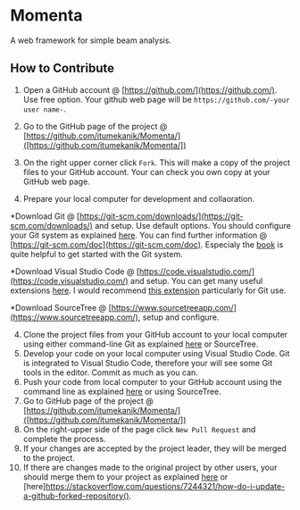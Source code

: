 # Momenta

A web framework for simple beam analysis.

## How to Contribute

1. Open a GitHub account @ [https://github.com/](https://github.com/). Use free option. Your github web page will be `https://github.com/-your user name-`.

2. Go to the GitHub page of the project @ [https://github.com/itumekanik/Momenta/]([https://github.com/itumekanik/Momenta/])

3. On the right upper corner click `Fork`. This will make a copy of the project files to your GitHub account. Your can check you own copy at your GitHub web page.

4. Prepare your local computer for development and collaoration.

*Download Git @ [https://git-scm.com/downloads/](https://git-scm.com/downloads/) and setup. Use default options. You should configure your Git system as explained [here](https://git-scm.com/book/en/v2/Getting-Started-First-Time-Git-Setup). You can find further information @ [https://git-scm.com/doc](https://git-scm.com/doc). Especialy the [book](https://git-scm.com/book/en/v2) is quite helpful to get started with the Git system.

*Download Visual Studio Code @ [https://code.visualstudio.com/](https://code.visualstudio.com/) and setup. You can get many useful extensions [here](https://marketplace.visualstudio.com/VSCode). I would recommend [this extension](https://marketplace.visualstudio.com/items?itemName=eamodio.gitlens) particularly for Git use.

*Download SourceTree @ [https://www.sourcetreeapp.com/](https://www.sourcetreeapp.com/), setup and configure.

4. Clone the project files from your GitHub account to your local computer using either command-line Git as explained [here](https://git-scm.com/book/en/v2/Git-Basics-Getting-a-Git-Repository) or SourceTree.
5. Develop your code on your local computer using Visual Studio Code. Git is integrated to Visual Studio Code, therefore your will see some Git tools in the editor. Commit as much as you can.
6. Push your code from local computer to your GitHub account using the command line as explained [here](https://help.github.com/articles/adding-an-existing-project-to-github-using-the-command-line/) or using SourceTree.
7. Go to GitHub page of the project @ [https://github.com/itumekanik/Momenta/]([https://github.com/itumekanik/Momenta/])
8. On the right-upper side of the page click `New Pull Request` and complete the process.
9. If your changes are accepted by the project leader, they will be merged to the project.
10. If there are changes made to the original project by other users, your should merge them to your project as explained [here](https://help.github.com/articles/syncing-a-fork/) or [here]https://stackoverflow.com/questions/7244321/how-do-i-update-a-github-forked-repository().